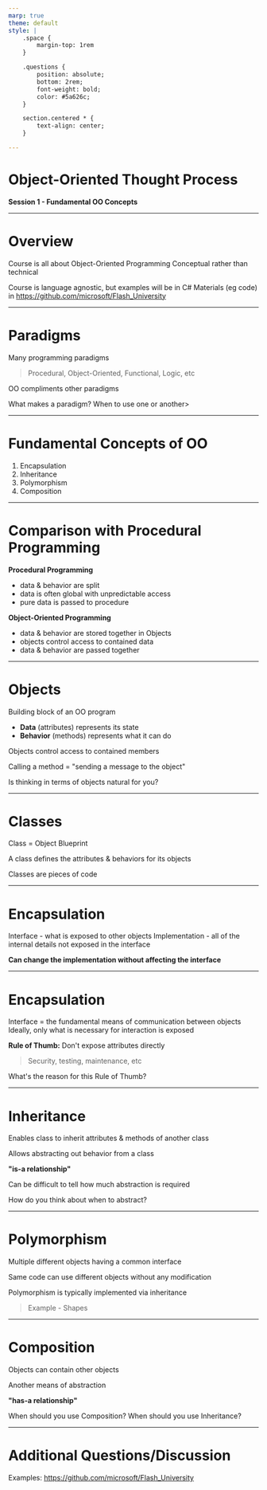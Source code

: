 ```yaml
---
marp: true
theme: default
style: |
    .space {
        margin-top: 1rem
    }

    .questions {
        position: absolute;
        bottom: 2rem;
        font-weight: bold;
        color: #5a626c;
    }

    section.centered * {
        text-align: center;
    }

---
```


<!-- _class: invert -->
<!-- _footer: '**Covers Chapter 1: "Introduction"**' -->

# Object-Oriented Thought Process
**Session 1 - Fundamental OO Concepts**

<!-- notes
-->

---


# Overview

Course is all about Object-Oriented Programming
Conceptual rather than technical

<div class="space" />

Course is language agnostic, but examples will be in C#
Materials (eg code) in https://github.com/microsoft/Flash_University


<!-- notes
    questions/discussion highly encouraged
    focus on conceptual things & design rather than implementation
    but questions on how it works in C# - ask!
-->

---


# Paradigms

Many programming paradigms
> Procedural, Object-Oriented, Functional, Logic, etc

<div class="space" />
OO compliments other paradigms

<p class="questions">What makes a paradigm? When to use one or another></p>

<!-- notes
    my answer: paradigm is a way of thinking/modeling
    
    language != paradigm
    most languages have aspects of multiple paradigms
        (C# has delegates, LINQ)
-->


---


# Fundamental Concepts of OO

1. Encapsulation
2. Inheritance
3. Polymorphism
4. Composition

<!-- notes
-->


---


# Comparison with Procedural Programming

**Procedural Programming**
 - data & behavior are split
 - data is often global with unpredictable access
 - pure data is passed to procedure

<div class="space" />

**Object-Oriented Programming**
 - data & behavior are stored together in Objects
 - objects control access to contained data
 - data & behavior are passed together

<!-- notes
    agree? disagree?
-->


---


# Objects

Building block of an OO program
 - **Data** (attributes) represents its state
 - **Behavior** (methods) represents what it can do

<div class="space" />

Objects control access to contained members

Calling a method = "sending a message to the object"

<p class="questions">Is thinking in terms of objects natural for you?</p>

<!-- notes
-->


---


# Classes

Class = Object Blueprint

A class defines the attributes & behaviors for its objects

Classes are pieces of code

<!-- notes
    Objects are runtime instantiations/manifestations of a class
-->


---


# Encapsulation

Interface - what is exposed to other objects
Implementation - all of the internal details not exposed in the interface

**Can change the implementation without affecting the interface**

<!-- notes
    can see this on a micro & macro level
    (object interfaces, library APIs, web APIs, etc)
-->


---


# Encapsulation

Interface = the fundamental means of communication between objects
Ideally, only what is necessary for interaction is exposed

<div class="space" />

**Rule of Thumb:** Don't expose attributes directly
> Security, testing, maintenance, etc

<p class="questions">What's the reason for this Rule of Thumb?</p>

<!-- notes
    my answer:
    attributes are part of the implementation (they are the state)
    exposing attributes ties the interface to the implementation

    example: https://github.com/microsoft/Flash_University/tree/main/OO_Thought_Process/Session%201/Encapsulation
-->


---


# Inheritance

Enables class to inherit attributes & methods of another class

Allows abstracting out behavior from a class

**"is-a relationship"**

<div class="space" />

Can be difficult to tell how much abstraction is required

<p class="questions">How do you think about when to abstract?</p>

<!-- notes
    some languages have multiple inheritance (not C#)

    example: https://github.com/microsoft/Flash_University/tree/main/OO_Thought_Process/Session%201/Inheritance
-->


---


# Polymorphism

Multiple different objects having a common interface

Same code can use different objects without any modification

<div class="space" />

Polymorphism is typically implemented via inheritance

> Example - Shapes

<p class="questions"></p>

<!-- notes
    different implementations of the same interface

    2 components
     - use subclass as superclass
     - and invoke method which invoke's the subclass's method
        ("abstract" or "virtual")

    example: https://github.com/microsoft/Flash_University/tree/main/OO_Thought_Process/Session%201/Polymorphism
-->


---


# Composition

Objects can contain other objects

Another means of abstraction

**"has-a relationship"**

<p class="questions">When should you use Composition? When should you use Inheritance?</p>

<!-- notes
    my answer:
        both means of abstraction
        "is-a" vs "has-a"
        if you don't want to expose some parts of the base class - composition
        if you only want to refine behavior - inheritance

    Shape > Rectangle > Square

    example: https://github.com/microsoft/Flash_University/tree/main/OO_Thought_Process/Session%201/Composition
-->


---


<!-- _class: centered invert -->

# Additional Questions/Discussion
Examples: https://github.com/microsoft/Flash_University


<!-- notes
    These concepts are not easy to separate from each other
    They also provide multiple ways of doing things
-->


